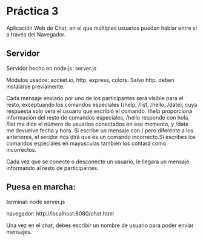 # Práctica 3
Aplicación Web de Chat, en el que múltiples usuarios puedan hablar entre sí a través del Navegador.

## Servidor
Servidor hecho en node.js: server.js

Módulos usados: socket.io, http, express, colors. Salvo http, deben instalarse previamente. 

Cada mensaje enviado por uno de los participantes será visible para el resto, exceptuando los comandos especiales (/help, /list, /hello, /date), cuya respuesta solo verá el usuario que escribió el comando. /help proporciona información del resto de comandos especiales, /hello responde con hola, /list me dice el número de usuarios conectados en ese momento, y /date me devuelve fecha y hora. Si escribe un mensaje con / pero diferente a los anteriores, el  seridor nos dirá que es un comando incorrecto.Si escribes los comandos especiales en mayusculas tambien los contará como incorrectos. 

Cada vez que se conecte o desconecte un usuario, le llegara un mensaje informando al resto de participantes. 

## Puesa en marcha:
terminal: node server.js

navegador: http://localhost:8080/chat.html

Una vez en el chat, debes escribir un nombre de usuario para poder enviar mensajes. 
